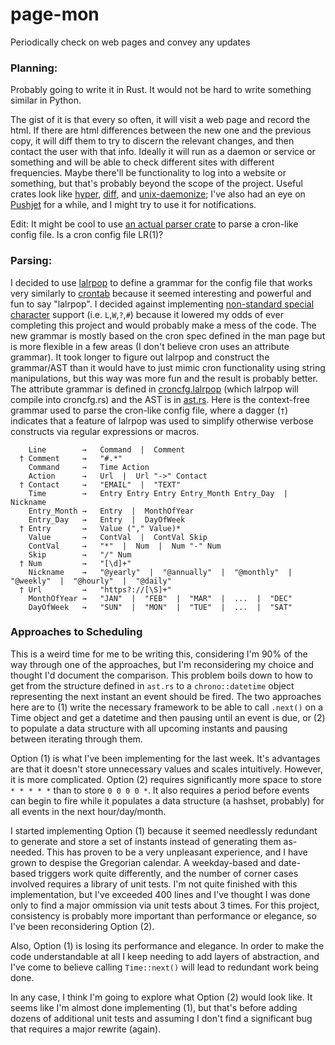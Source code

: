 # page-mon
Periodically check on web pages and convey any updates

### Planning:
Probably going to write it in Rust. It would not be hard to write something similar in Python.

The gist of it is that every so often, it will visit a web page and record the html. If there are html differences between the new one and the previous copy, it will diff them to try to discern the relevant changes, and then contact the user with that info. 
Ideally it will run as a daemon or service or something and will be able to check different sites with different frequencies. Maybe there'll be functionality to log into a website or something, but that's probably beyond the scope of the project. 
Useful crates look like [hyper](https://crates.io/crates/hyper), [diff](https://crates.io/crates/diff), and [unix-daemonize](https://crates.io/crates/unix-daemonize); I've also had an eye on [Pushjet](https://pushjet.io/) for a while, and I might try to use it for notifications.  

Edit: It might be cool to use [an actual parser crate](https://crates.io/crates/lalrpop) to parse a cron-like config file. Is a cron config file LR(1)? 


### Parsing:
I decided to use [lalrpop](https://crates.io/crates/lalrpop) to define a grammar for the config file that works very similarly to [crontab](http://linux.die.net/man/5/crontab) because it seemed interesting and powerful and fun to say "lalrpop". 
I decided against implementing [non-standard special character](https://en.wikipedia.org/wiki/Cron#Non-Standard_Characters) support (i.e. `L`,`W`,`?`,`#`) because it lowered my odds of ever completing this project and would probably make a mess of the code.
The new grammar is mostly based on the cron spec defined in the man page but is more flexible in a few areas (I don't believe cron uses an attribute grammar). 
It took longer to figure out lalrpop and construct the grammar/AST than it would have to just mimic cron functionality using string manipulations, but this way was more fun and the result is probably better. 
The attribute grammar is defined in [croncfg.lalrpop](src/croncfg.lalrpop) (which lalrpop will compile into croncfg.rs) and the AST is in [ast.rs](src/ast.rs). 
Here is the context-free grammar used to parse the cron-like config file, where a dagger (`†`) indicates that a feature of lalrpop was used to simplify otherwise verbose constructs via regular expressions or macros. 

```
    Line        →   Command  |  Comment
  † Comment     →   "#.*"
    Command     →   Time Action
    Action      →   Url  |  Url "->" Contact
  † Contact     →   "EMAIL"  |  "TEXT"
    Time        →   Entry Entry Entry Entry_Month Entry_Day  |  Nickname
    Entry_Month →   Entry  |  MonthOfYear
    Entry_Day   →   Entry  |  DayOfWeek
  † Entry       →   Value ("," Value)*
    Value       →   ContVal  |  ContVal Skip
    ContVal     →   "*"  |  Num  |  Num "-" Num
    Skip        →   "/" Num
  † Num         →   "[\d]+"
    Nickname    →   "@yearly"  |  "@annually"  |  "@monthly"  |  "@weekly"  |  "@hourly"  |  "@daily" 
  † Url         →   "https?://[\S]+"
    MonthOfYear →   "JAN"  |  "FEB"  |  "MAR"  |  ...  |  "DEC"
    DayOfWeek   →   "SUN"  |  "MON"  |  "TUE"  |  ...  |  "SAT"
```

### Approaches to Scheduling
This is a weird time for me to be writing this, considering I'm 90% of the way through one of the approaches, but I'm reconsidering my choice and thought I'd document the comparison. 
This problem boils down to how to get from the structure defined in `ast.rs` to a `chrono::datetime` object representing the next instant an event should be fired. The two approaches here are to 
(1) write the necessary framework to be able to call `.next()` on a Time object and get a datetime and then pausing until an event is due, or 
(2) to populate a data structure with all upcoming instants and pausing between iterating through them.

Option (1) is what I've been implementing for the last week. It's advantages are that it doesn't store unnecessary values and scales intuitively. However, it is more complicated.
Option (2) requires significantly more space to store `* * * * *` than to store `0 0 0 0 *`. It also requires a period before events can begin to fire while it populates a data structure (a hashset, probably) for all events in the next hour/day/month.

I started implementing Option (1) because it seemed needlessly redundant to generate and store a set of instants instead of generating them as-needed. This has proven to be a very unpleasant experience, and I have grown to despise the Gregorian calendar. A weekday-based and date-based triggers work quite differently, and the number of corner cases involved requires a library of unit tests. I'm not quite finished with this implementation, but I've exceeded 400 lines and I've thought I was done only to find a major ommission via unit tests about 3 times. 
For this project, consistency is probably more important than performance or elegance, so I've been reconsidering Option (2).

Also, Option (1) is losing its performance and elegance. In order to make the code understandable at all I keep needing to add layers of abstraction, and I've come to believe calling `Time::next()` will lead to redundant work being done. 

In any case, I think I'm going to explore what Option (2) would look like. It seems like I'm almost done implementing (1), but that's before adding dozens of additional unit tests and assuming I don't find a significant bug that requires a major rewrite (again).




